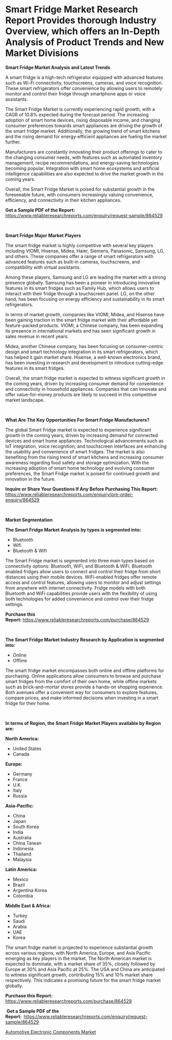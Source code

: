 <p><h1>Smart Fridge Market Research Report Provides thorough Industry Overview, which offers an In-Depth Analysis of Product Trends and New Market Divisions</h1></p><p><strong>Smart Fridge Market Analysis and Latest Trends</strong></p>
<p><p>A smart fridge is a high-tech refrigerator equipped with advanced features such as Wi-Fi connectivity, touchscreens, cameras, and voice recognition. These smart refrigerators offer convenience by allowing users to remotely monitor and control their fridge through smartphone apps or voice assistants.</p><p>The Smart Fridge Market is currently experiencing rapid growth, with a CAGR of 10.8% expected during the forecast period. The increasing adoption of smart home devices, rising disposable income, and changing consumer preferences towards smart appliances are driving the growth of the smart fridge market. Additionally, the growing trend of smart kitchens and the rising demand for energy-efficient appliances are fueling the market further.</p><p>Manufacturers are constantly innovating their product offerings to cater to the changing consumer needs, with features such as automated inventory management, recipe recommendations, and energy-saving technologies becoming popular. Integration with smart home ecosystems and artificial intelligence capabilities are also expected to drive the market growth in the coming years.</p><p>Overall, the Smart Fridge Market is poised for substantial growth in the foreseeable future, with consumers increasingly valuing convenience, efficiency, and connectivity in their kitchen appliances.</p></p>
<p><strong>Get a Sample PDF of the Report:&nbsp;</strong> <a href="https://www.reliableresearchreports.com/enquiry/request-sample/864529">https://www.reliableresearchreports.com/enquiry/request-sample/864529</a></p>
<p>&nbsp;</p>
<p><strong>Smart Fridge Major Market Players</strong></p>
<p><p>The smart fridge market is highly competitive with several key players including VIOMI, Hisense, Midea, Haier, Siemens, Panasonic, Samsung, LG, and others. These companies offer a range of smart refrigerators with advanced features such as built-in cameras, touchscreens, and compatibility with virtual assistants.</p><p>Among these players, Samsung and LG are leading the market with a strong presence globally. Samsung has been a pioneer in introducing innovative features in its smart fridges such as Family Hub, which allows users to interact with their fridge through a touchscreen panel. LG, on the other hand, has been focusing on energy efficiency and sustainability in its smart refrigerators.</p><p>In terms of market growth, companies like VIOMI, Midea, and Hisense have been gaining traction in the smart fridge market with their affordable yet feature-packed products. VIOMI, a Chinese company, has been expanding its presence in international markets and has seen significant growth in sales revenue in recent years.</p><p>Midea, another Chinese company, has been focusing on consumer-centric design and smart technology integration in its smart refrigerators, which has helped it gain market share. Hisense, a well-known electronics brand, has been investing in research and development to introduce cutting-edge features in its smart fridges.</p><p>Overall, the smart fridge market is expected to witness significant growth in the coming years, driven by increasing consumer demand for convenience and connectivity in household appliances. Companies that can innovate and offer value-for-money products are likely to succeed in this competitive market landscape.</p></p>
<p>&nbsp;</p>
<p><strong>What Are The Key Opportunities For Smart Fridge Manufacturers?</strong></p>
<p><p>The global Smart Fridge market is expected to experience significant growth in the coming years, driven by increasing demand for connected devices and smart home appliances. Technological advancements such as IoT integration, voice recognition, and touchscreen interfaces are enhancing the usability and convenience of smart fridges. The market is also benefiting from the rising trend of smart kitchens and increasing consumer awareness regarding food safety and storage optimization. With the increasing adoption of smart home technology and evolving consumer preferences, the Smart Fridge market is poised for continued growth and innovation in the future.</p></p>
<p><strong>Inquire or Share Your Questions If Any Before Purchasing This Report:</strong> <a href="https://www.reliableresearchreports.com/enquiry/pre-order-enquiry/864529">https://www.reliableresearchreports.com/enquiry/pre-order-enquiry/864529</a></p>
<p>&nbsp;</p>
<p><strong>Market Segmentation</strong></p>
<p><strong>The Smart Fridge Market Analysis by types is segmented into:</strong></p>
<p><ul><li>Bluetooth</li><li>Wifi</li><li>Bluetooth & Wifi</li></ul></p>
<p><p>The Smart Fridge market is segmented into three main types based on connectivity options: Bluetooth, WiFi, and Bluetooth & WiFi. Bluetooth enabled fridges allow users to connect and control their fridge from short distances using their mobile devices. WiFi-enabled fridges offer remote access and control features, allowing users to monitor and adjust settings from anywhere with internet connectivity. Fridge models with both Bluetooth and WiFi capabilities provide users with the flexibility of using both technologies for added convenience and control over their fridge settings.</p></p>
<p><strong>Purchase this Report:&nbsp;</strong><a href="https://www.reliableresearchreports.com/purchase/864529">https://www.reliableresearchreports.com/purchase/864529</a></p>
<p>&nbsp;</p>
<p><strong>The Smart Fridge Market Industry Research by Application is segmented into:</strong></p>
<p><ul><li>Online</li><li>Offline</li></ul></p>
<p><p>The smart fridge market encompasses both online and offline platforms for purchasing. Online applications allow consumers to browse and purchase smart fridges from the comfort of their own home, while offline markets such as brick-and-mortar stores provide a hands-on shopping experience. Both avenues offer a convenient way for consumers to explore features, compare prices, and make informed decisions when investing in a smart fridge for their home.</p></p>
<p>&nbsp;</p>
<p><strong>In terms of Region, the Smart Fridge Market Players available by Region are:</strong></p>
<p>
    <p> <strong> North America: </strong>
        <ul>
            <li>United States</li>
            <li>Canada</li>
        </ul>
        </p> 
    <p> <strong> Europe: </strong>
        <ul>
            <li>Germany</li>
            <li>France</li>
            <li>U.K.</li>
            <li>Italy</li>
            <li>Russia</li>
        </ul>
        </p> 
    <p> <strong> Asia-Pacific: </strong>
        <ul>
            <li>China</li>
            <li>Japan</li>
            <li>South Korea</li>
            <li>India</li>
            <li>Australia</li>
            <li>China Taiwan</li>
            <li>Indonesia</li>
            <li>Thailand</li>
            <li>Malaysia</li>
        </ul>
        </p> 
    <p> <strong> Latin America: </strong>
        <ul>
            <li>Mexico</li>
            <li>Brazil</li>
            <li>Argentina Korea</li>
            <li>Colombia</li>
        </ul>
        </p> 
    <p> <strong> Middle East & Africa: </strong>
        <ul>
            <li>Turkey</li>
            <li>Saudi</li>
            <li>Arabia</li>
            <li>UAE</li>
            <li>Korea</li>
        </ul>
    </p>
    </p>
<p><p>The smart fridge market is projected to experience substantial growth across various regions, with North America, Europe, and Asia Pacific emerging as key players in the market. The North American market is expected to dominate, with a market share of 35%, closely followed by Europe at 30% and Asia Pacific at 25%. The USA and China are anticipated to witness significant growth, contributing 15% and 10% market share respectively. This indicates a promising future for the smart fridge market globally.</p></p>
<p><strong>Purchase this Report: </strong><a href="https://www.reliableresearchreports.com/purchase/864529">https://www.reliableresearchreports.com/purchase/864529</a></p>
<p>&nbsp;<strong>Get a Sample PDF of the Report:&nbsp;&nbsp;</strong><a href="https://www.reliableresearchreports.com/enquiry/request-sample/864529">https://www.reliableresearchreports.com/enquiry/request-sample/864529</a></p>
<p><strong></strong></p>
<p><p><a href="https://acidic-farm-354.notion.site/Automotive-Electronic-Components-Market-Research-Report-The-Key-To-Successful-Business-Strategy-For-39376c7a41e641669d54276ce8fc88d3">Automotive Electronic Components Market</a></p></p>